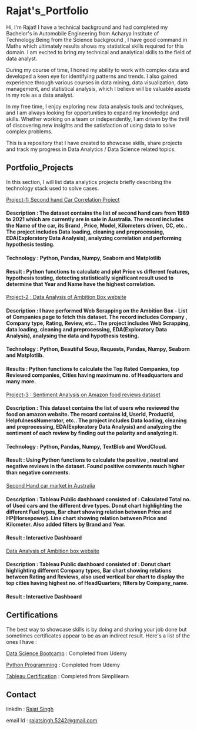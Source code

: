 # Rajat's_Portfolio

Hi, I'm Rajat! I have a technical background and had completed my Bachelor's in Automobile Engineering from Acharya Institute of Technology.Being from the Science background , I have good command in Maths which ultimately results shows my statistical skills required for this domain. I am excited to bring my technical and analytical skills to the field of data analyst.

During my course of time, I honed my ability to work with complex data and developed a keen eye for identifying patterns and trends. I also gained experience through various courses in data mining, data visualization, data management, and statistical analysis, which I believe will be valuable assets in my role as a data analyst.

In my free time, I enjoy exploring new data analysis tools and techniques, and I am always looking for opportunities to expand my knowledge and skills. Whether working on a team or independently, I am driven by the thrill of discovering new insights and the satisfaction of using data to solve complex problems.

This is a repository that I have created to showcase skills, share projects and track my progress in Data Analytics / Data Science related topics.

## Portfolio_Projects
In this section, I will list data analytics projects briefly describing the technology stack used to solve cases.

[Project-1: Second hand Car Correlation Project](https://github.com/Rajat5242/Portfolio_Projects/blob/main/Second%20hand%20car%20Correlation%20project%20.ipynb)
#### Description : The dataset contains the list of second hand cars from 1989 to 2021 which are currently are in sale in Australia. The record includes the Name of the car, its Brand , Price, Model, Kilometers driven, CC, etc.. The project includes Data loading, cleaning and preprocessing, EDA(Exploratory Data Analysis), analyzing correlation and performing hypothesis testing.
#### Technology : Python, Pandas, Numpy, Seaborn and Matplotlib
#### Result : Python functions to calculate and plot Price vs different features, hypothesis testing, detecting statistically significant result used to determine that Year and Name have the highest correlation. 

[Project-2 ; Data Analysis of Ambition Box website](https://github.com/Rajat5242/Portfolio_Projects/blob/main/Second%20hand%20car%20Correlation%20project%20.ipynb)
#### Description : I have performed Web Scrapping on the Ambition Box - List of Companies page to fetch this dataset. The record includes Company , Company type, Rating, Review, etc.. The project includes Web Scrapping, data loading, cleaning and preprocessing, EDA(Exploratory Data Analysis), analysing the data and hypothesis testing. 
#### Technology : Python, Beautiful Soup, Requests, Pandas, Numpy, Seaborn and Matplotlib.
#### Results : Python functions to calculate the Top Rated Companies, top Reviewed companies, Cities having maximum no. of Headquarters and many more. 

[Project-3 : Sentiment Analysis on Amazon food reviews dataset](https://github.com/Rajat5242/Portfolio_Projects/blob/main/SENTIMENT%20ANALYSIS%20PROJECT%20.ipynb)
#### Description : This dataset contains the list of users who reviewed the food on amazon website. The record contains Id, UserId, ProductId, HelpfulnessNumerator, etc.. The project includes Data loading, cleaning and preprocessing, EDA(Exploratory Data Analysis) and analyzing the sentiment of each review by finding out the polarity and analyzing it.
#### Technology : Python, Pandas, Numpy, TextBlob and WordCloud.
#### Result : Using Python functions to calculate the positive , neutral and negative reviews in the dataset. Found positive comments much higher than negative comments.

[Second Hand car market in Australia](https://public.tableau.com/views/Australiansecondhandcarmarket/Dashboard1?:language=en-US&publish=yes&:display_count=n&:origin=viz_share_link)
#### Description : Tableau Public dashboard consisted of : Calculated Total no. of Used cars and the different drve types. Donut chart highlighting the different Fuel types, Bar chart showing relation between Price and HP(Horsepower). Line chart showing relation between Price and Kilometer. Also added filters by Brand and Year.
#### Result : Interactive Dashboard

[Data Analysis of Ambition box website](https://public.tableau.com/views/Companieslistfromambitionboxwebsite/Dashboard1?:language=en-US&publish=yes&:display_count=n&:origin=viz_share_link)
#### Description : Tableau Public dashboard consisted of : Donut chart highlighting different Company types, Bar chart showing relations between Rating and Reviews, also used vertical bar chart to display the top cities having highest no. of HeadQuarters; filters by Company_name. 
#### Result : Interactive Dashboard


## Certifications
The best way to showcase skills is by doing and sharing your job done but sometimes certificates appear to be as an indirect result. Here's a list of the ones I have :

[Data Science Bootcamp](https://udemy-certificate.s3.amazonaws.com/image/UC-4e788901-0518-4ae3-a9be-780b61b6e14f.jpg) : Completed from Udemy

[Python Programming](https://udemy-certificate.s3.amazonaws.com/image/UC-f941f847-f70d-4b5e-adf7-05d1bb0918cc.jpg) : Completed from Udemy

[Tableau Certification](https://simpli-web.app.link/e/5gblVkcjcxb) : Completed from Simplilearn



## Contact
linkdin : [Rajat Singh](https://www.linkedin.com/in/rajat-singh-5242k5242)

email Id : [rajatsingh.5242@gmail.com](https://user-images.githubusercontent.com/122004461/216979693-1a8faff0-cf8b-4ac1-9280-a1e184463b38.png)


